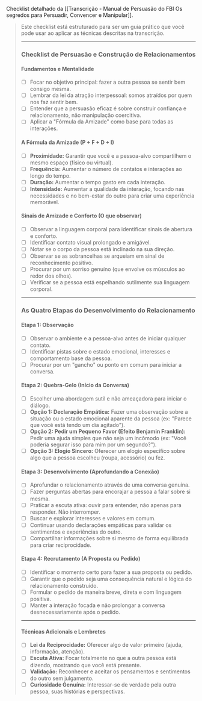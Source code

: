 Checklist detalhado da [[Transcrição - Manual de Persuasão do FBI Os segredos para Persuadir, Convencer e Manipular]].
> 
> Este checklist está estruturado para ser um guia prático que você pode usar ao aplicar as técnicas descritas na transcrição.
> 
> ---
> 
> ### Checklist de Persuasão e Construção de Relacionamentos
> 
> #### **Fundamentos e Mentalidade**
> - [ ] Focar no objetivo principal: fazer a outra pessoa se sentir bem consigo mesma.
> - [ ] Lembrar da lei da atração interpessoal: somos atraídos por quem nos faz sentir bem.
> - [ ] Entender que a persuasão eficaz é sobre construir confiança e relacionamento, não manipulação coercitiva.
> - [ ] Aplicar a &quot;Fórmula da Amizade&quot; como base para todas as interações.
> 
> #### **A Fórmula da Amizade (P + F + D + I)**
> - [ ] **Proximidade:** Garantir que você e a pessoa-alvo compartilhem o mesmo espaço (físico ou virtual).
> - [ ] **Frequência:** Aumentar o número de contatos e interações ao longo do tempo.
> - [ ] **Duração:** Aumentar o tempo gasto em cada interação.
> - [ ] **Intensidade:** Aumentar a qualidade da interação, focando nas necessidades e no bem-estar do outro para criar uma experiência memorável.
> 
> #### **Sinais de Amizade e Conforto (O que observar)**
> - [ ] Observar a linguagem corporal para identificar sinais de abertura e conforto.
> - [ ] Identificar contato visual prolongado e amigável.
> - [ ] Notar se o corpo da pessoa está inclinado na sua direção.
> - [ ] Observar se as sobrancelhas se arqueiam em sinal de reconhecimento positivo.
> - [ ] Procurar por um sorriso genuíno (que envolve os músculos ao redor dos olhos).
> - [ ] Verificar se a pessoa está espelhando sutilmente sua linguagem corporal.
> 
> ---
> 
> ### **As Quatro Etapas do Desenvolvimento do Relacionamento**
> 
> #### **Etapa 1: Observação**
> - [ ] Observar o ambiente e a pessoa-alvo antes de iniciar qualquer contato.
> - [ ] Identificar pistas sobre o estado emocional, interesses e comportamento base da pessoa.
> - [ ] Procurar por um &quot;gancho&quot; ou ponto em comum para iniciar a conversa.
> 
> #### **Etapa 2: Quebra-Gelo (Início da Conversa)**
> - [ ] Escolher uma abordagem sutil e não ameaçadora para iniciar o diálogo.
> - [ ] **Opção 1: Declaração Empática:** Fazer uma observação sobre a situação ou o estado emocional aparente da pessoa (ex: &quot;Parece que você está tendo um dia agitado&quot;).
> - [ ] **Opção 2: Pedir um Pequeno Favor (Efeito Benjamin Franklin):** Pedir uma ajuda simples que não seja um incômodo (ex: &quot;Você poderia segurar isso para mim por um segundo?&quot;).
> - [ ] **Opção 3: Elogio Sincero:** Oferecer um elogio específico sobre algo que a pessoa escolheu (roupa, acessório) ou fez.
> 
> #### **Etapa 3: Desenvolvimento (Aprofundando a Conexão)**
> - [ ] Aprofundar o relacionamento através de uma conversa genuína.
> - [ ] Fazer perguntas abertas para encorajar a pessoa a falar sobre si mesma.
> - [ ] Praticar a escuta ativa: ouvir para entender, não apenas para responder. Não interromper.
> - [ ] Buscar e explorar interesses e valores em comum.
> - [ ] Continuar usando declarações empáticas para validar os sentimentos e experiências do outro.
> - [ ] Compartilhar informações sobre si mesmo de forma equilibrada para criar reciprocidade.
> 
> #### **Etapa 4: Recrutamento (A Proposta ou Pedido)**
> - [ ] Identificar o momento certo para fazer a sua proposta ou pedido.
> - [ ] Garantir que o pedido seja uma consequência natural e lógica do relacionamento construído.
> - [ ] Formular o pedido de maneira breve, direta e com linguagem positiva.
> - [ ] Manter a interação focada e não prolongar a conversa desnecessariamente após o pedido.
> 
> ---
> 
> #### **Técnicas Adicionais e Lembretes**
> - [ ] **Lei da Reciprocidade:** Oferecer algo de valor primeiro (ajuda, informação, atenção).
> - [ ] **Escuta Ativa:** Focar totalmente no que a outra pessoa está dizendo, mostrando que você está presente.
> - [ ] **Validação:** Reconhecer e aceitar os pensamentos e sentimentos do outro sem julgamento.
> - [ ] **Curiosidade Genuína:** Interessar-se de verdade pela outra pessoa, suas histórias e perspectivas.
